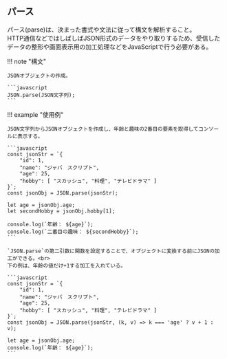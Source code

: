 ## パース

パース(parse)は、決まった書式や文法に従って構文を解析すること。<br>
HTTP通信などではしばしばJSON形式のデータをやり取りするため、受信したデータの整形や画面表示用の加工処理などをJavaScriptで行う必要がある。

!!! note "構文"

    JSONオブジェクトの作成。

    ```javascript
    JSON.parse(JSON文字列);
    ```

!!! example "使用例"

    JSON文字列からJSONオブジェクトを作成し、年齢と趣味の2番目の要素を取得してコンソールに表示する。

    ```javascript
    const jsonStr = `{
        "id": 1,
        "name": "ジャバ　スクリプト",
        "age": 25,
        "hobby": [ "スカッシュ", "料理", "テレビドラマ" ]
    }`;
    const jsonObj = JSON.parse(jsonStr);

    let age = jsonObj.age;
    let secondHobby = jsonObj.hobby[1];

    console.log(`年齢： ${age}`);
    console.log(`二番目の趣味： ${secondHobby}`);
    ```

    `JSON.parse`の第二引数に関数を設定することで、オブジェクトに変換する前にJSONの加工ができる。<br>
    下の例は、年齢の値だけ+1する加工を入れている。

    ```javascript
    const jsonStr = `{
        "id": 1,
        "name": "ジャバ　スクリプト",
        "age": 25,
        "hobby": [ "スカッシュ", "料理", "テレビドラマ" ]
    }`;
    const jsonObj = JSON.parse(jsonStr, (k, v) => k === 'age' ? v + 1 : v);

    let age = jsonObj.age;
    console.log(`年齢： ${age}`);
    ```
